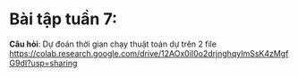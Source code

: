 
# Bài tập tuần 7: 
**Câu hỏi**: Dự đoán thời gian chạy thuật toán dự trên 2 file
https://colab.research.google.com/drive/12AOx0iI0o2drjnghqyImSsK4zMgfG9dI?usp=sharing
